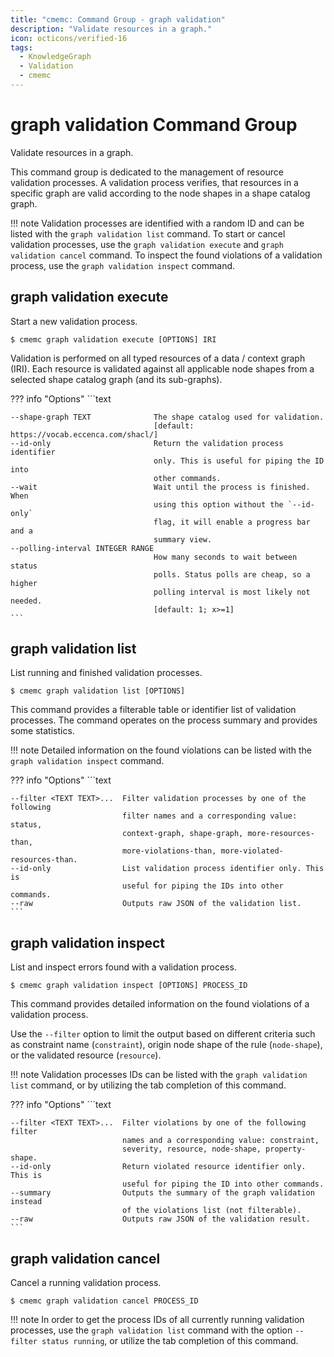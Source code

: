 ```yaml
---
title: "cmemc: Command Group - graph validation"
description: "Validate resources in a graph."
icon: octicons/verified-16
tags:
  - KnowledgeGraph
  - Validation
  - cmemc
---
```

# graph validation Command Group
<!-- This file was generated - DO NOT CHANGE IT MANUALLY -->

Validate resources in a graph.

This command group is dedicated to the management of resource validation processes. A validation process verifies, that resources in a specific graph are valid according to the node shapes in a shape catalog graph.

!!! note
    Validation processes are identified with a random ID and can be listed with the `graph validation list` command. To start or cancel validation processes, use the `graph validation execute` and `graph validation cancel` command. To inspect the found violations of a validation process, use the `graph validation inspect` command.



## graph validation execute

Start a new validation process.

```shell-session title="Usage"
$ cmemc graph validation execute [OPTIONS] IRI
```




Validation is performed on all typed resources of a data / context graph (IRI). Each resource is validated against all applicable node shapes from a selected shape catalog graph (and its sub-graphs).



??? info "Options"
    ```text

    --shape-graph TEXT              The shape catalog used for validation.
                                    [default: https://vocab.eccenca.com/shacl/]
    --id-only                       Return the validation process identifier
                                    only. This is useful for piping the ID into
                                    other commands.
    --wait                          Wait until the process is finished. When
                                    using this option without the `--id-only`
                                    flag, it will enable a progress bar and a
                                    summary view.
    --polling-interval INTEGER RANGE
                                    How many seconds to wait between status
                                    polls. Status polls are cheap, so a higher
                                    polling interval is most likely not needed.
                                    [default: 1; x>=1]
    ```

## graph validation list

List running and finished validation processes.

```shell-session title="Usage"
$ cmemc graph validation list [OPTIONS]
```




This command provides a filterable table or identifier list of validation processes. The command operates on the process summary and provides some statistics.

!!! note
    Detailed information on the found violations can be listed with the `graph validation inspect` command.




??? info "Options"
    ```text

    --filter <TEXT TEXT>...  Filter validation processes by one of the following
                             filter names and a corresponding value: status,
                             context-graph, shape-graph, more-resources-than,
                             more-violations-than, more-violated-resources-than.
    --id-only                List validation process identifier only. This is
                             useful for piping the IDs into other commands.
    --raw                    Outputs raw JSON of the validation list.
    ```

## graph validation inspect

List and inspect errors found with a validation process.

```shell-session title="Usage"
$ cmemc graph validation inspect [OPTIONS] PROCESS_ID
```




This command provides detailed information on the found violations of a validation process.

Use the ``--filter`` option to limit the output based on different criteria such as constraint name (`constraint`), origin node shape of the rule (`node-shape`), or the validated resource (`resource`).

!!! note
    Validation processes IDs can be listed with the `graph validation list` command, or by utilizing the tab completion of this command.




??? info "Options"
    ```text

    --filter <TEXT TEXT>...  Filter violations by one of the following filter
                             names and a corresponding value: constraint,
                             severity, resource, node-shape, property-shape.
    --id-only                Return violated resource identifier only. This is
                             useful for piping the ID into other commands.
    --summary                Outputs the summary of the graph validation instead
                             of the violations list (not filterable).
    --raw                    Outputs raw JSON of the validation result.
    ```

## graph validation cancel

Cancel a running validation process.

```shell-session title="Usage"
$ cmemc graph validation cancel PROCESS_ID
```




!!! note
    In order to get the process IDs of all currently running validation processes, use the `graph validation list` command with the option `--filter status running`, or utilize the tab completion of this command.




